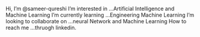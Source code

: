   Hi, I’m @sameer-qureshi
  I’m interested in ...Artificial Intelligence and Machine Learning
  I’m currently learning ...Engineering Machine Learning
  I’m looking to collaborate on ...neural Network and Machine Learning
  How to reach me ...thruogh linkedin.

